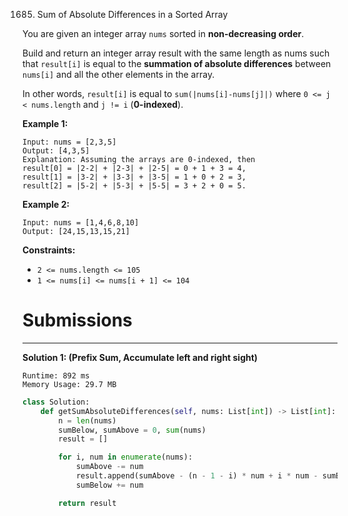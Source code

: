 1685. Sum of Absolute Differences in a Sorted Array

You are given an integer array `nums` sorted in **non-decreasing order**.

Build and return an integer array result with the same length as nums such that `result[i]` is equal to the **summation of absolute differences** between `nums[i]` and all the other elements in the array.

In other words, `result[i]` is equal to `sum(|nums[i]-nums[j]|)` where `0 <= j < nums.length` and `j != i` (**0-indexed**).

 

**Example 1:**
```
Input: nums = [2,3,5]
Output: [4,3,5]
Explanation: Assuming the arrays are 0-indexed, then
result[0] = |2-2| + |2-3| + |2-5| = 0 + 1 + 3 = 4,
result[1] = |3-2| + |3-3| + |3-5| = 1 + 0 + 2 = 3,
result[2] = |5-2| + |5-3| + |5-5| = 3 + 2 + 0 = 5.
```

**Example 2:**
```
Input: nums = [1,4,6,8,10]
Output: [24,15,13,15,21]
```

**Constraints:**

* `2 <= nums.length <= 105`
* `1 <= nums[i] <= nums[i + 1] <= 104`

# Submissions
---
**Solution 1: (Prefix Sum, Accumulate left and right sight)**
```
Runtime: 892 ms
Memory Usage: 29.7 MB
```
```python
class Solution:
    def getSumAbsoluteDifferences(self, nums: List[int]) -> List[int]:
        n = len(nums)
        sumBelow, sumAbove = 0, sum(nums)
        result = []

        for i, num in enumerate(nums):
            sumAbove -= num
            result.append(sumAbove - (n - 1 - i) * num + i * num - sumBelow)
            sumBelow += num

        return result
```